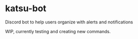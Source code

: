# katsu-bot
Discord bot to help users organize with alerts and notifications

WIP, currently testing and creating new commands.
